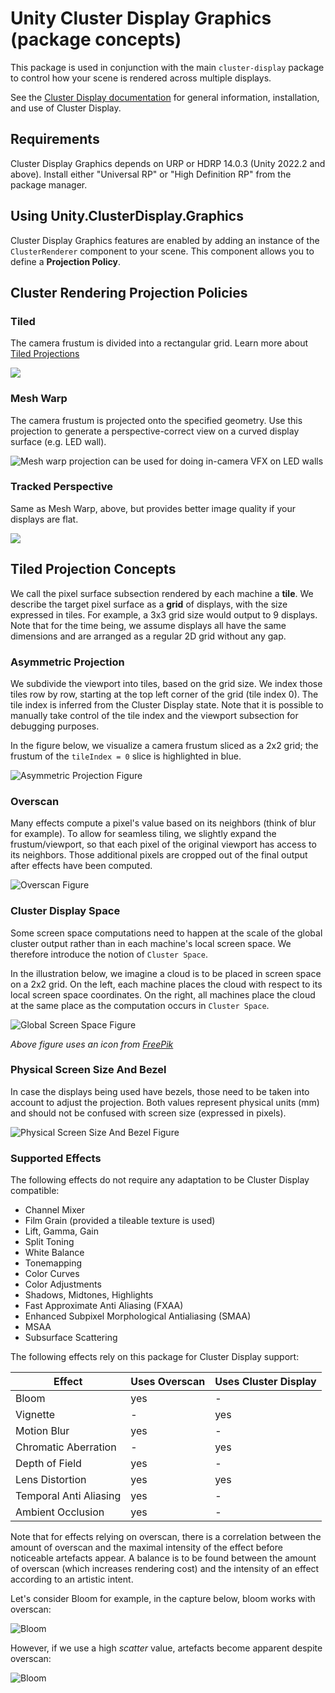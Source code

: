 # Unity Cluster Display Graphics (package concepts)

This package is used in conjunction with the main `cluster-display` package to control how your scene is rendered across multiple displays.

See the [Cluster Display documentation](../../../source/com.unity.cluster-display/Documentation~/index.md) for general information, installation, and use of Cluster Display.

## Requirements

Cluster Display Graphics depends on URP or HDRP 14.0.3 (Unity 2022.2 and above). Install either "Universal RP" or "High Definition RP" from the package manager.

## Using Unity.ClusterDisplay.Graphics

Cluster Display Graphics features are enabled by adding an instance of the `ClusterRenderer` component to your scene. This component allows you to define a **Projection Policy**.

## Cluster Rendering Projection Policies

### Tiled

The camera frustum is divided into a rectangular grid. Learn more about [Tiled Projections](#tiled-projection-concepts)

![](images/grid-demo.gif)

### Mesh Warp

The camera frustum is projected onto the specified geometry. Use this projection to generate a perspective-correct view
on a curved display surface (e.g. LED wall).

![Mesh warp projection can be used for doing in-camera VFX on LED walls](images/mesh-warp.gif)

### Tracked Perspective

Same as Mesh Warp, above, but provides better image quality if your displays are flat.

![](../../com.unity.cluster-display/Documentation~/images/livecapture-tracking.gif)

## Tiled Projection Concepts

We call the pixel surface subsection rendered by each machine a **tile**.
We describe the target pixel surface as a **grid** of displays, with the size expressed in tiles. For example, a 3x3 grid size would output to 9 displays. Note that for the time being, we assume displays all have the same dimensions and are arranged as a regular 2D grid without any gap.

### Asymmetric Projection

We subdivide the viewport into tiles, based on the grid size. We index those tiles row by row, starting at the top left corner of the grid (tile index 0). The tile index is inferred from the Cluster Display state. Note that it is possible to manually take control of the tile index and the viewport subsection for debugging purposes.

In the figure below, we visualize a camera frustum sliced as a 2x2 grid; the frustum of the `tileIndex = 0` slice is highlighted in blue.

![Asymmetric Projection Figure](images/AsymmetricProjection.png)

### Overscan

Many effects compute a pixel's value based on its neighbors (think of blur for example). To allow for seamless tiling, we slightly expand the frustum/viewport, so that each pixel of the original viewport has access to its neighbors. Those additional pixels are cropped out of the final output after effects have been computed.

![Overscan Figure](images/Overscan.png)

### Cluster Display Space

Some screen space computations need to happen at the scale of the global cluster output rather than in each machine's local screen space. We therefore introduce the notion of `Cluster Space`.

In the illustration below, we imagine a cloud is to be placed in screen space on a 2x2 grid. On the left, each machine places the cloud with respect to its local screen space coordinates. On the right, all machines place the cloud at the same place as the computation occurs in `Cluster Space`.

![Global Screen Space Figure](images/GlobalScreenSpace.png)

*Above figure uses an icon from [FreePik](https://www.flaticon.com/authors/freepik)*

### Physical Screen Size And Bezel

In case the displays being used have bezels, those need to be taken into account to adjust the projection. Both values represent physical units (mm) and should not be confused with screen size (expressed in pixels).

![Physical Screen Size And Bezel Figure](images/PhysicalScreenSizeAndBezel.png)

### Supported Effects

The following effects do not require any adaptation to be Cluster Display compatible:

* Channel Mixer
* Film Grain (provided a tileable texture is used)
* Lift, Gamma, Gain
* Split Toning
* White Balance
* Tonemapping
* Color Curves
* Color Adjustments
* Shadows, Midtones, Highlights
* Fast Approximate Anti Aliasing (FXAA)
* Enhanced Subpixel Morphological Antialiasing (SMAA)
* MSAA
* Subsurface Scattering

The following effects rely on this package for Cluster Display support:

| **Effect** | **Uses Overscan** | **Uses Cluster Display**|
|----|----|----|
| Bloom | yes | - |
| Vignette | - | yes |
| Motion Blur | yes | - |
| Chromatic Aberration | - | yes |
| Depth of Field | yes | - |
| Lens Distortion | yes | yes |
| Temporal Anti Aliasing | yes | - |
| Ambient Occlusion | yes | - |

Note that for effects relying on overscan, there is a correlation between the amount of overscan and the maximal intensity of the effect before noticeable artefacts appear. A balance is to be found between the amount of overscan (which increases rendering cost) and the intensity of an effect according to an artistic intent.

Let's consider Bloom for example, in the capture below, bloom works with overscan:

![Bloom](images/bloom_ok.png)

However, if we use a high *scatter* value, artefacts become apparent despite overscan:

![Bloom](images/bloom_highscatter.png)
